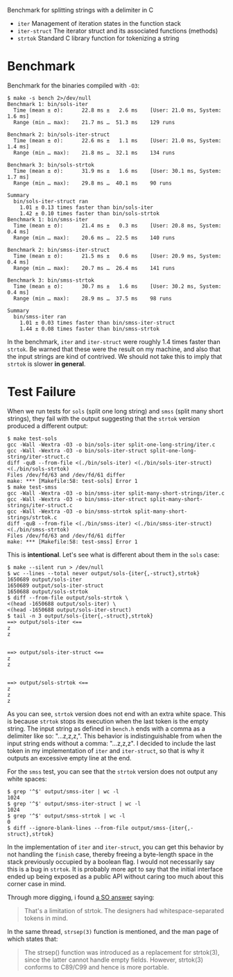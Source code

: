Benchmark for splitting strings with a delimiter in C

- `iter`
  Management of iteration states in the function stack
- `iter-struct`
  The iterator struct and its associated functions (methods)
- `strtok`
  Standard C library function for tokenizing a string

# Benchmark

Benchmark for the binaries compiled with `-O3`:

```
$ make -s bench 2>/dev/null
Benchmark 1: bin/sols-iter
  Time (mean ± σ):      22.8 ms ±   2.6 ms    [User: 21.0 ms, System: 1.6 ms]
  Range (min … max):    21.7 ms …  51.3 ms    129 runs

Benchmark 2: bin/sols-iter-struct
  Time (mean ± σ):      22.6 ms ±   1.1 ms    [User: 21.0 ms, System: 1.4 ms]
  Range (min … max):    21.8 ms …  32.1 ms    134 runs

Benchmark 3: bin/sols-strtok
  Time (mean ± σ):      31.9 ms ±   1.6 ms    [User: 30.1 ms, System: 1.7 ms]
  Range (min … max):    29.8 ms …  40.1 ms    90 runs

Summary
  bin/sols-iter-struct ran
    1.01 ± 0.13 times faster than bin/sols-iter
    1.42 ± 0.10 times faster than bin/sols-strtok
Benchmark 1: bin/smss-iter
  Time (mean ± σ):      21.4 ms ±   0.3 ms    [User: 20.8 ms, System: 0.4 ms]
  Range (min … max):    20.6 ms …  22.5 ms    140 runs

Benchmark 2: bin/smss-iter-struct
  Time (mean ± σ):      21.5 ms ±   0.6 ms    [User: 20.9 ms, System: 0.4 ms]
  Range (min … max):    20.7 ms …  26.4 ms    141 runs

Benchmark 3: bin/smss-strtok
  Time (mean ± σ):      30.7 ms ±   1.6 ms    [User: 30.2 ms, System: 0.4 ms]
  Range (min … max):    28.9 ms …  37.5 ms    98 runs

Summary
  bin/smss-iter ran
    1.01 ± 0.03 times faster than bin/smss-iter-struct
    1.44 ± 0.08 times faster than bin/smss-strtok
```

In the benchmark, `iter` and `iter-struct` were roughly 1.4 times faster than
`strtok`. Be warned that these were the result on my machine, and also that the
input strings are kind of contrived. We should not take this to imply that
`strtok` is slower **in general**.

# Test Failure

When we run tests for `sols` (split one long string) and `smss` (split many
short strings), they fail with the output suggesting that the `strtok` version
produced a different output:

```
$ make test-sols
gcc -Wall -Wextra -O3 -o bin/sols-iter split-one-long-string/iter.c
gcc -Wall -Wextra -O3 -o bin/sols-iter-struct split-one-long-string/iter-struct.c
diff -quB --from-file <(./bin/sols-iter) <(./bin/sols-iter-struct) <(./bin/sols-strtok)
Files /dev/fd/63 and /dev/fd/61 differ
make: *** [Makefile:58: test-sols] Error 1
$ make test-smss
gcc -Wall -Wextra -O3 -o bin/smss-iter split-many-short-strings/iter.c
gcc -Wall -Wextra -O3 -o bin/smss-iter-struct split-many-short-strings/iter-struct.c
gcc -Wall -Wextra -O3 -o bin/smss-strtok split-many-short-strings/strtok.c
diff -quB --from-file <(./bin/smss-iter) <(./bin/smss-iter-struct) <(./bin/smss-strtok)
Files /dev/fd/63 and /dev/fd/61 differ
make: *** [Makefile:58: test-smss] Error 1
```

This is **intentional**. Let's see what is different about them in the `sols`
case:

```
$ make --silent run > /dev/null
$ wc --lines --total never output/sols-{iter{,-struct},strtok}
1650689 output/sols-iter
1650689 output/sols-iter-struct
1650688 output/sols-strtok
$ diff --from-file output/sols-strtok \
<(head -1650688 output/sols-iter) \
<(head -1650688 output/sols-iter-struct)
$ tail -n 3 output/sols-{iter{,-struct},strtok}
==> output/sols-iter <==
z
z


==> output/sols-iter-struct <==
z
z


==> output/sols-strtok <==
z
z
z
```

As you can see, `strtok` version does not end with an extra white space. This
is because `strtok` stops its execution when the last token is the empty
string. The input string as defined in `bench.h` ends with a comma as a
delimiter like so: "...z,z,z,". This behavior is indistinguishable from when
the input string ends without a comma: "...z,z,z". I decided to include the
last token in my implementation of `iter` and `iter-struct`, so that is why it
outputs an excessive empty line at the end.

For the `smss` test, you can see that the `strtok` version does not output any
white spaces:

```
$ grep '^$' output/smss-iter | wc -l
1024
$ grep '^$' output/smss-iter-struct | wc -l
1024
$ grep '^$' output/smss-strtok | wc -l
0
$ diff --ignore-blank-lines --from-file output/smss-{iter{,-struct},strtok}
```

In the implementation of `iter` and `iter-struct`, you can get this behavior by
not handling the `finish` case, thereby freeing a byte-length space in the
stack previously occupied by a boolean flag. I would not necessarily say this
is a bug in `strtok`. It is probably more apt to say that the initial interface
ended up being exposed as a public API without caring too much about this
corner case in mind.

Through more digging, i found [a SO answer](https://stackoverflow.com/questions/3375530/c-parse-empty-tokens-from-a-string-with-strtok/3375613#3375613)
saying:
> That's a limitation of strtok. The designers had whitespace-separated
> tokens in mind.

In the same thread, `strsep(3)` function is mentioned, and the man page of
which states that:
> The strsep() function was introduced as a replacement for strtok(3), since
> the latter cannot handle empty fields.  However, strtok(3) conforms to
> C89/C99 and hence is more portable.
